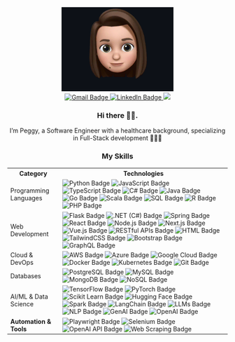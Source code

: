 <div align="center">
  <img src="/peggypei.gif" alt="profile gif" width="256" height="192" /><br>
  
  <a href="mailto:yirupeggypei@gmail.com" target="_blank">
  <img src="https://img.shields.io/badge/Gmail-EA4335?style=flat&logo=gmail&logoColor=white" alt="Gmail Badge" />
  </a>
  
  <a href="https://www.linkedin.com/in/yirupeggypei/" target="_blank">
  <img src="https://img.shields.io/badge/LinkedIn-0077B5?style=flat&logo=linkedin&logoColor=white" alt="LinkedIn Badge" />
  </a>



  
  <img src="https://visitor-badge.laobi.icu/badge?page_id=peggypei98.peggypei98&"  />
  
  <h3>Hi there 👋🏻. </h3>
  <p>I’m Peggy, a Software Engineer with a healthcare background, specializing in Full-Stack development 👩🏻‍💻 </p>
  

  <h3>My Skills</h3>

  <table>
    <tr>
      <th>Category</th>
      <th>Technologies</th>
    </tr>
    <tr>
      <td>Programming Languages</td>
      <td>
        <img src="https://img.shields.io/badge/Python-blue?style=flat&logo=python&logoColor=white" alt="Python Badge" />
        <img src="https://img.shields.io/badge/JavaScript-yellow?style=flat&logo=javascript&logoColor=white" alt="JavaScript Badge" />
        <img src="https://img.shields.io/badge/TypeScript-blue?style=flat&logo=typescript&logoColor=white" alt="TypeScript Badge" />
        <img src="https://img.shields.io/badge/C%23-2396F3?style=flat&logo=csharp&logoColor=white" alt="C# Badge" />
        <img src="https://img.shields.io/badge/Java-orange?style=flat&logo=java&logoColor=white" alt="Java Badge" />
        <img src="https://img.shields.io/badge/Go-00ADD8?style=flat&logo=go&logoColor=white" alt="Go Badge" />
        <img src="https://img.shields.io/badge/Scala-DC322F?style=flat&logo=scala&logoColor=white" alt="Scala Badge" />
        <img src="https://img.shields.io/badge/SQL-4479A1?style=flat&logo=mysql&logoColor=white" alt="SQL Badge" />
        <img src="https://img.shields.io/badge/R-276DC3?style=flat&logo=r&logoColor=white" alt="R Badge" />
        <img src="https://img.shields.io/badge/PHP-777BB4?style=flat&logo=php&logoColor=white" alt="PHP Badge" />
      </td>
    </tr>
    <tr>
      <td>Web Development</td>
      <td>
        <img src="https://img.shields.io/badge/Flask-000000?style=flat&logo=flask&logoColor=white" alt="Flask Badge" />
        <img src="https://img.shields.io/badge/.NET%20(C%23)-512BD4?style=flat&logo=.net&logoColor=white" alt=".NET (C#) Badge" />
        <img src="https://img.shields.io/badge/Spring-6DB33F?style=flat&logo=spring&logoColor=white" alt="Spring Badge" />
        <img src="https://img.shields.io/badge/React.js-61DAFB?style=flat&logo=react&logoColor=white" alt="React Badge" />
        <img src="https://img.shields.io/badge/Node.js-339933?style=flat&logo=node.js&logoColor=white" alt="Node.js Badge" />
        <img src="https://img.shields.io/badge/Next.js-000000?style=flat&logo=next.js&logoColor=white" alt="Next.js Badge" />
        <img src="https://img.shields.io/badge/Vue.js-4FC08D?style=flat&logo=vue.js&logoColor=white" alt="Vue.js Badge" />
        <img src="https://img.shields.io/badge/RESTful%20APIs-25A6D0?style=flat&logo=api&logoColor=white" alt="RESTful APIs Badge" />
        <img src="https://img.shields.io/badge/HTML5-E34F26?style=flat&logo=html5&logoColor=white" alt="HTML Badge" />
        <img src="https://img.shields.io/badge/TailwindCSS-38B2AC?style=flat&logo=tailwindcss&logoColor=white" alt="TailwindCSS Badge" />
        <img src="https://img.shields.io/badge/Bootstrap-563D7C?style=flat&logo=bootstrap&logoColor=white" alt="Bootstrap Badge" />
        <img src="https://img.shields.io/badge/GraphQL-E10098?style=flat&logo=graphql&logoColor=white" alt="GraphQL Badge" />
      </td>
    </tr>
    <tr>
      <td>Cloud & DevOps</td>
      <td>
        <img src="https://img.shields.io/badge/Amazon%20Web%20Server-F3900A?style=flat&logo=amazonaws&logoColor=white" alt="AWS Badge" />
        <img src="https://img.shields.io/badge/Azure-0078D4?style=flat&logo=microsoft-azure&logoColor=white" alt="Azure Badge" />
        <img src="https://img.shields.io/badge/Google%20Cloud-4285F4?style=flat&logo=google-cloud&logoColor=white" alt="Google Cloud Badge" />
        <img src="https://img.shields.io/badge/Docker-2496ED?style=flat&logo=docker&logoColor=white" alt="Docker Badge" />
        <img src="https://img.shields.io/badge/Kubernetes-326CE5?style=flat&logo=kubernetes&logoColor=white" alt="Kubernetes Badge" />
        <img src="https://img.shields.io/badge/Git-F05032?style=flat&logo=git&logoColor=white" alt="Git Badge" />
      </td>
    </tr>
    <tr>
      <td>Databases</td>
      <td>
        <img src="https://img.shields.io/badge/PostgreSQL-4169E1?style=flat&logo=postgresql&logoColor=white" alt="PostgreSQL Badge" />
        <img src="https://img.shields.io/badge/MySQL-4479A1?style=flat&logo=mysql&logoColor=white" alt="MySQL Badge" />
        <img src="https://img.shields.io/badge/MongoDB-47A248?style=flat&logo=mongodb&logoColor=white" alt="MongoDB Badge" />
        <img src="https://img.shields.io/badge/NoSQL-47A248?style=flat&logo=noredis&logoColor=white" alt="NoSQL Badge" />
      </td>
    </tr>
    <tr>
      <td>AI/ML & Data Science</td>
      <td>
        <img src="https://img.shields.io/badge/TensorFlow-FF6F00?style=flat&logo=tensorflow&logoColor=white" alt="TensorFlow Badge" />
        <img src="https://img.shields.io/badge/PyTorch-EE4C2C?style=flat&logo=pytorch&logoColor=white" alt="PyTorch Badge" />
        <img src="https://img.shields.io/badge/Scikit%20Learn-F4A261?style=flat&logo=scikit-learn&logoColor=white" alt="Scikit Learn Badge" />
        <img src="https://img.shields.io/badge/Hugging%20Face-FF7F00?style=flat&logo=huggingface&logoColor=white" alt="Hugging Face Badge" />
        <img src="https://img.shields.io/badge/Spark-E25A1C?style=flat&logo=apache-spark&logoColor=white" alt="Spark Badge" />
        <img src="https://img.shields.io/badge/LangChain-00A1D4?style=flat&logo=language&logoColor=white" alt="LangChain Badge" />
        <img src="https://img.shields.io/badge/LLMs-000000?style=flat&logo=llm&logoColor=white" alt="LLMs Badge" />
        <img src="https://img.shields.io/badge/NLP-0077B5?style=flat&logo=language&logoColor=white" alt="NLP Badge" />
        <img src="https://img.shields.io/badge/GenAI-FF4081?style=flat&logo=genai&logoColor=white" alt="GenAI Badge" />
        <img src="https://img.shields.io/badge/OpenAI-25D366?style=flat&logo=openai&logoColor=white" alt="OpenAI Badge" />
      </td>
    </tr>
    <tr>
    <td><strong>Automation & Tools</strong></td>
    <td>
      <img src="https://img.shields.io/badge/Playwright-00B0D7?style=flat&logo=playwright&logoColor=white" alt="Playwright Badge" />
      <img src="https://img.shields.io/badge/Selenium-43B02A?style=flat&logo=selenium&logoColor=white" alt="Selenium Badge" />
      <img src="https://img.shields.io/badge/OpenAI-25D366?style=flat&logo=openai&logoColor=white" alt="OpenAI API Badge" />
      <img src="https://img.shields.io/badge/Web%20Scraping-36F?style=flat&logo=scrapy&logoColor=white" alt="Web Scraping Badge" />
    </td>
  </tr>
  </table>



<!--
**Peggypei98/peggypei98** is a ✨ _special_ ✨ repository because its `README.md` (this file) appears on your GitHub profile.

Here are some ideas to get you started:

- 🔭 I’m currently working on ...
- 🌱 I’m currently learning ...
- 👯 I’m looking to collaborate on ...
- 🤔 I’m looking for help with ...
- 💬 Ask me about ...
- 📫 How to reach me: ...
- 😄 Pronouns: ...
- ⚡ Fun fact: ...

to be updated
  <a href="https://www.yourwebsite.com" target="_blank">
    <img src="https://img.shields.io/badge/Website-29903C?style=flat&logo=website&logoColor=white" alt="Website Badge" />
  </a>
-->
